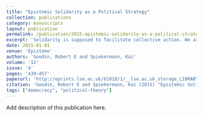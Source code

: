 ```yaml
---
title: "Epistemic Solidarity as a Political Strategy"
collection: publications
category: manuscripts
layout: publication
permalink: /publication/2015-epistemic-solidarity-as-a-political-strategy
excerpt: 'Solidarity is supposed to facilitate collective action. We argue that it can also help overcome false consciousness. Groups practice epistemic solidarity if they pool information about what is in their true interest and how to vote accordingly. The more numerous Masses can in this way overcome the Elites, but only if they are minimally confident with whom they share the same interests.'
date: 2015-01-01
venue: 'Episteme'
authors: 'Goodin, Robert E and Spiekermann, Kai'
volume: '12'
issue: '4'
pages: '439–457'
paperurl: 'http://eprints.lse.ac.uk/61819/1/__lse.ac.uk_storage_LIBRARY_Secondary_libfile_shared_repository_Content_Spiekermann%2C%20K_Epistemic%20solidarity_Spiekermann_Epistemic%20solidarity_2015.pdf'
citation: 'Goodin, Robert E and Spiekermann, Kai (2015) "Epistemic Solidarity as a Political Strategy", Episteme, 12(4), pp. 439–457.'
tags: ["democracy", "political-theory"]
---
```


Add description of this publication here.